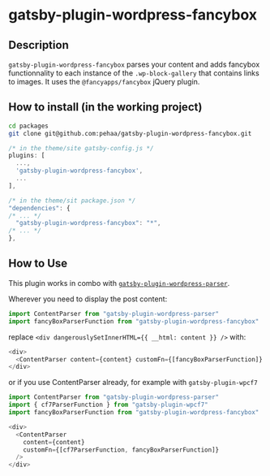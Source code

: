 # gatsby-plugin-wordpress-fancybox

## Description

`gatsby-plugin-wordpress-fancybox` parses your content and adds fancybox functionnality to each instance of the `.wp-block-gallery` that contains links to images.
It uses the `@fancyapps/fancybox` jQuery plugin.

## How to install (in the working project)

```bash
cd packages
git clone git@github.com:pehaa/gatsby-plugin-wordpress-fancybox.git
```

```javascript
/* in the theme/site gatsby-config.js */
plugins: [
  ...,
  'gatsby-plugin-wordpress-fancybox',
  ...
],

/* in the theme/sit package.json */
"dependencies": {
/* ... */
  "gatsby-plugin-wordpress-fancybox": "*",
/* ... */
},
```

## How to Use

This plugin works in combo with [`gatsby-plugin-wordpress-parser`](https://github.com/pehaa/gatsby-plugin-wordpress-parser).

Wherever you need to display the post content:

```javascript
import ContentParser from "gatsby-plugin-wordpress-parser"
import fancyBoxParserFunction from "gatsby-plugin-wordpress-fancybox"
```

replace `<div dangerouslySetInnerHTML={{ __html: content }} />` with:

```javascript
<div>
  <ContentParser content={content} customFn={[fancyBoxParserFunction]} />
</div>
```

or if you use ContentParser already, for example with `gatsby-plugin-wpcf7`

```javascript
import ContentParser from "gatsby-plugin-wordpress-parser"
import { cf7ParserFunction } from "gatsby-plugin-wpcf7"
import fancyBoxParserFunction from "gatsby-plugin-wordpress-fancybox"
```

```javascript
<div>
  <ContentParser
    content={content}
    customFn={[cf7ParserFunction, fancyBoxParserFunction]}
  />
</div>
```
